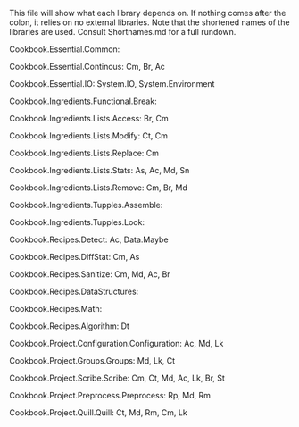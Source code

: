 This file will show what each library depends on. If nothing comes after the colon, it relies on no external libraries. Note that the shortened names of the libraries are used. Consult Shortnames.md for a full rundown.

Cookbook.Essential.Common:

Cookbook.Essential.Continous: Cm, Br, Ac

Cookbook.Essential.IO:  System.IO, System.Environment

Cookbook.Ingredients.Functional.Break:

Cookbook.Ingredients.Lists.Access: Br, Cm

Cookbook.Ingredients.Lists.Modify: Ct, Cm

Cookbook.Ingredients.Lists.Replace: Cm

Cookbook.Ingredients.Lists.Stats: As, Ac, Md, Sn

Cookbook.Ingredients.Lists.Remove: Cm, Br, Md

Cookbook.Ingredients.Tupples.Assemble: 

Cookbook.Ingredients.Tupples.Look: 

Cookbook.Recipes.Detect: Ac, Data.Maybe

Cookbook.Recipes.DiffStat: Cm, As

Cookbook.Recipes.Sanitize: Cm, Md, Ac, Br

Cookbook.Recipes.DataStructures:

Cookbook.Recipes.Math:

Cookbook.Recipes.Algorithm: Dt

Cookbook.Project.Configuration.Configuration: Ac, Md, Lk

Cookbook.Project.Groups.Groups: Md, Lk, Ct

Cookbook.Project.Scribe.Scribe: Cm, Ct, Md, Ac, Lk, Br, St

Cookbook.Project.Preprocess.Preprocess: Rp, Md, Rm

Cookbook.Project.Quill.Quill: Ct, Md, Rm, Cm, Lk
